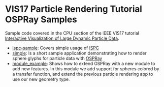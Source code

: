 # VIS17 Particle Rendering Tutorial OSPRay Samples

Sample code covered in the CPU section of the IEEE VIS17 tutorial
[Interactive Visualization of Large Dynamic Particle Data](http://ieeevis.org/year/2017/info/tutorials#Interactive_Particle_Vis).

- [ispc-sample](ispc-sample/): Covers simple usage of [ISPC]()
- [simple](simple/): Is a short sample application demonstrating how to render
  sphere glyphs for particle data with [OSPRay]()
- [module\_example](module_example/): Shows how to extend OSPRay with a new
  module to add new features. In this module we add support for spheres colored
  by a transfer function, and extend the previous particle rendering app to
  use our new geometry type.

